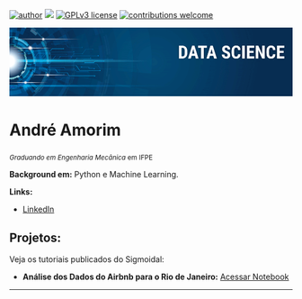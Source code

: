 [![author](https://img.shields.io/badge/author-AndreAmorim05-red.svg)](https://www.linkedin.com/in/andré-amorim-44b886184/) [![](https://img.shields.io/badge/python-3.7+-blue.svg)](https://www.python.org/downloads/release/python-365/) [![GPLv3 license](https://img.shields.io/badge/License-GPLv3-blue.svg)](http://perso.crans.org/besson/LICENSE.html) [![contributions welcome](https://img.shields.io/badge/contributions-welcome-brightgreen.svg?style=flat)](https://github.com/AndreAmorim05/data-science/issues)

<p align="center">
  <img src="banner.png" >
</p>

# André Amorim
<sub>*Graduando em Engenharia Mecânica* em IFPE</sub>



**Background em:** Python e Machine Learning.

**Links:**
* [LinkedIn](https://www.linkedin.com/in/andré-amorim-44b886184/)


## Projetos:
Veja os tutoriais publicados do Sigmoidal:

* **Análise dos Dados do Airbnb para o Rio de Janeiro:** [Acessar Notebook](https://github.com/AndreAmorim05/data-science/blob/main/analise_dos_dados_do_airbnb_para_o_rio_de_janeiro.ipynb)


---




